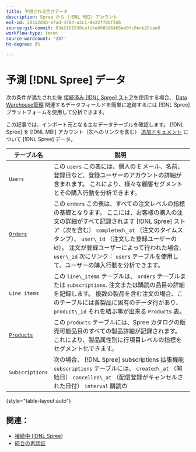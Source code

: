 ```yaml
---
title: 予想される空きデータ
description: Spree から [!DNL MBI] アカウント
exl-id: 203a2d4b-e7ad-4704-a3c1-8e22ff0bf2d6
source-git-commit: 03a5161930cafcbe600b96465ee0fc0ecb25cae8
workflow-type: tm+mt
source-wordcount: '287'
ht-degree: 0%

---
```


# 予測 [!DNL Spree] データ

次の条件が満たされた後 [接続済み [!DNL Spree] ストア](../../../data-analyst/importing-data/integrations/spree.md)を使用する場合、 [Data Warehouse管理](../../data-warehouse-mgr/tour-dwm.md) 関連するデータフィールドを簡単に追跡するには [!DNL Spree] プラットフォームを使用して分析できます。

この記事では、インポート元となる主なデータテーブルを確認します。 [!DNL Spree] を [!DNL MBI] アカウント（次へのリンクを含む） [追加ドキュメント](https://guides.spreecommerce.org/developer/addresses.html#address) について [!DNL Spree] データ。

| **テーブル名** | **説明** |
|-----|-----|
| `Users` | この `users` この表には、個人の E メール、名前、登録日など、登録ユーザーのアカウントの詳細が含まれます。 これにより、様々な顧客セグメントとその購入行動を分析できます。 |
| [`Orders`](https://guides.spreecommerce.org/developer/orders.html#overview) | この `orders` この表は、すべての注文レベルの指標の基礎となります。 ここには、お客様の購入の注文の詳細がすべて記録されます [!DNL Spree] ストア（次を含む） `completed\_at` （注文のタイムスタンプ）、 `user\_id` （注文した登録ユーザーの id）。 注文が登録ユーザーによって行われた場合、 `user\_id` 次にリンク： `users` テーブルを使用して、ユーザーの購入行動を分析できます。 |
| `Line items` | この `line\_items` テーブルは、 `orders` テーブルまたは `subscriptions`. 注文または購読の品目の詳細を記録します。 複数の製品を含む注文の場合、このテーブルには各製品に固有のデータ行があり、 `product\_id` それを結ぶ事が出来る `Products` 表。 |
| [`Products`](https://guides.spreecommerce.com/developer/products.html#overview) | この `products` テーブルには、Spree カタログの販売可能品目のすべての製品詳細が記録されます。 これにより、製品属性別に行項目レベルの指標をセグメント化できます。 |
| `Subscriptions` | 次の場合、 [!DNL Spree] subscriptions 拡張機能 `subscriptions` テーブルには、 `created\_at` （開始日） `cancelled\_at` （配信登録がキャンセルされた日付） `interval` 購読の |

{style=&quot;table-layout:auto&quot;}

## 関連：

* [接続中 [!DNL Spree]](../integrations/spree.md)
* [統合の再認証](https://support.magento.com/hc/en-us/articles/360016733151)
